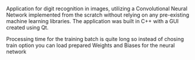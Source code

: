 Application for digit recognition in images, utilizing a Convolutional Neural Network implemented from the scratch without relying on any pre-existing machine learning libraries. The application was built in C++ with a GUI created using Qt.

Processing time for the training batch is quite long so instead of chosing train option you can load prepared Weights and Biases for the neural network
